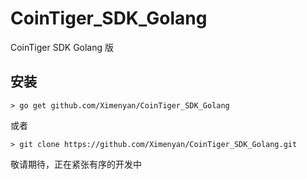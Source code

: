 # CoinTiger_SDK_Golang
CoinTiger SDK Golang 版
## 安装
```
> go get github.com/Ximenyan/CoinTiger_SDK_Golang
```
或者

```
> git clone https://github.com/Ximenyan/CoinTiger_SDK_Golang.git
```
敬请期待，正在紧张有序的开发中
